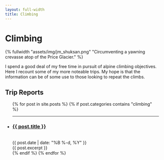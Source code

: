 ```yaml
---
layout: full-width
title: Climbing
---
```

# Climbing
{% fullwidth "assets/img/jm_shuksan.png" "Circumventing a yawning crevasse atop of the Price Glacier." %}

I spend a good deal of my free time in pursuit of alpine climbing objectives. Here I recount some of my more noteable trips. My hope is that the information can be of some use to those looking to repeat the climbs. 

## Trip Reports
 <ul class="content-listing ">
    {% for post in site.posts %}
	{% if post.categories contains "climbing" %}
          <li class="listing">
            <hr class="slender">
            <a href="{{ post.url | prepend: site.baseurl }}"><h3 class="contrast">{{ post.title }}</h3></a>
            <br><span class="smaller">{{ post.date | date: "%B %-d, %Y" }}</span>  <br/>
            <div>{{ post.excerpt }}</div>
          </li>
	{% endif %}
    {% endfor %}
  </ul>

